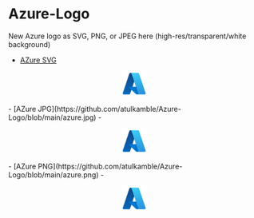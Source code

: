 # Azure-Logo
New Azure logo as SVG, PNG, or JPEG here (high-res/transparent/white background)
- [AZure SVG](https://github.com/atulkamble/Azure-Logo/blob/main/azure-transparent.svg)
<p align="center">
<img src="https://github.com/atulkamble/atulkamble/blob/main/Logo/azure.png" alt="Azure" width="50" height="50"/>
</p>
- [AZure JPG](https://github.com/atulkamble/Azure-Logo/blob/main/azure.jpg)
- <p align="center">
<img src="https://github.com/atulkamble/atulkamble/blob/main/Logo/azure.png" alt="Azure" width="50" height="50"/>
</p>
- [AZure PNG](https://github.com/atulkamble/Azure-Logo/blob/main/azure.png)
- <p align="center">
<img src="https://github.com/atulkamble/atulkamble/blob/main/Logo/azure.png" alt="Azure" width="50" height="50"/>
</p>
